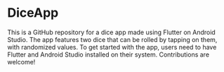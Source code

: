 # DiceApp
 This is a GitHub repository for a dice app made using Flutter on Android Studio. The app features two dice that can be rolled by tapping on them, with randomized values. To get started with the app, users need to have Flutter and Android Studio installed on their system. Contributions are welcome!

